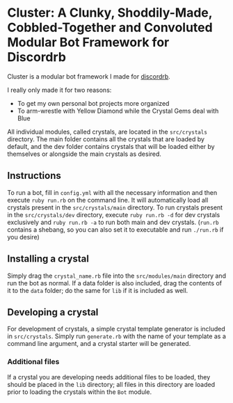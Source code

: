 # Cluster: A Clunky, Shoddily-Made, Cobbled-Together and Convoluted Modular Bot Framework for Discordrb

Cluster is a modular bot framework I made for [discordrb](https://github.com/meew0/discordrb).

I really only made it for two reasons:

* To get my own personal bot projects more organized
* To arm-wrestle with Yellow Diamond while the Crystal Gems deal with Blue

All individual modules, called crystals, are located in the `src/crystals` directory. The main folder contains all the crystals that are loaded by default, and the dev folder contains crystals that will be loaded either by themselves or alongside the main crystals as desired.

## Instructions

To run a bot, fill in `config.yml` with all the necessary information and then execute `ruby run.rb` on the command line. It will automatically load all crystals present in the `src/crystals/main` directory. To run crystals present in the `src/crystals/dev` directory, execute `ruby run.rb -d` for dev crystals exclusively and `ruby run.rb -a` to run both main and dev crystals. (`run.rb` contains a shebang, so you can also set it to executable and run `./run.rb` if you desire)

## Installing a crystal

Simply drag the `crystal_name.rb` file into the `src/modules/main` directory and run the bot as normal. If a data folder is also included, drag the contents of it to the `data` folder; do the same for `lib` if it is included as well.

## Developing a crystal

For development of crystals, a simple crystal template generator is included in `src/crystals`. Simply run `generate.rb` with the name of your template as a command line argument, and a crystal starter will be generated.

### Additional files

If a crystal you are developing needs additional files to be loaded, they should be placed in the `lib` directory; all files in this directory are loaded prior to loading the crystals within the `Bot` module.